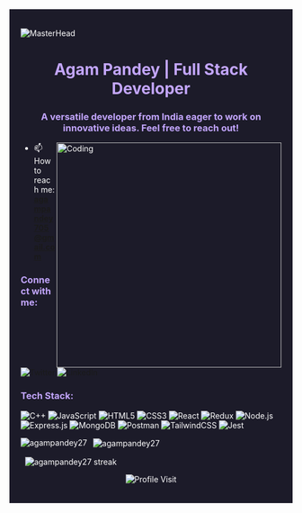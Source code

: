 <div style="background-color:#1c1b29; color:white; padding:20px;">

![MasterHead](https://mir-s3-cdn-cf.behance.net/project_modules/fs/f28b4022600593.58c272e374fa3.gif) 
<h1 align="center" style="color:#c3a6ff;">Agam Pandey | Full Stack Developer</h1>
<h3 align="center" style="color:#c3a6ff;">A versatile developer from India eager to work on innovative ideas. Feel free to reach out!</h3>

<img align="right" alt="Coding" width="400" src="https://i.pinimg.com/originals/81/17/8b/81178b47a8598f0c81c4799f2cdd4057.gif">

- 📫 How to reach me: **agampandey705@gmail.com**

<h3 align="left" style="color:#c3a6ff;">Connect with me:</h3>
<p align="left">
<a href="https://twitter.com/_agampandey" target="blank" style="text-decoration:none;">
    <img src="https://img.shields.io/badge/Twitter-%231DA1F2.svg?style=for-the-badge&logo=Twitter&logoColor=white" alt="Twitter" />
</a>
<a href="https://www.linkedin.com/in/agampandeyy" target="blank" style="text-decoration:none;">
    <img src="https://img.shields.io/badge/LinkedIn-%230077B5.svg?style=for-the-badge&logo=linkedin&logoColor=white" alt="LinkedIn" />
</a>
</p>

<h3 align="left" style="color:#c3a6ff;">Tech Stack:</h3>
<p align="left"> 
  <img src="https://img.shields.io/badge/C%2B%2B-%2300599C.svg?style=for-the-badge&logo=c%2B%2B&logoColor=white" alt="C++"/>
  <img src="https://img.shields.io/badge/JavaScript-%23F7DF1E.svg?style=for-the-badge&logo=javascript&logoColor=black" alt="JavaScript"/>
  <img src="https://img.shields.io/badge/HTML5-%23E34F26.svg?style=for-the-badge&logo=html5&logoColor=white" alt="HTML5"/>
  <img src="https://img.shields.io/badge/CSS3-%231572B6.svg?style=for-the-badge&logo=css3&logoColor=white" alt="CSS3"/>
  <img src="https://img.shields.io/badge/React-%2361DAFB.svg?style=for-the-badge&logo=react&logoColor=black" alt="React"/>
  <img src="https://img.shields.io/badge/Redux-%23764ABC.svg?style=for-the-badge&logo=redux&logoColor=white" alt="Redux"/>
  <img src="https://img.shields.io/badge/Node.js-%23339933.svg?style=for-the-badge&logo=node.js&logoColor=white" alt="Node.js"/>
  <img src="https://img.shields.io/badge/Express.js-%23000000.svg?style=for-the-badge&logo=express&logoColor=white" alt="Express.js"/>
  <img src="https://img.shields.io/badge/MongoDB-%2347A248.svg?style=for-the-badge&logo=mongodb&logoColor=white" alt="MongoDB"/>
  <img src="https://img.shields.io/badge/Postman-%23FF6C37.svg?style=for-the-badge&logo=postman&logoColor=white" alt="Postman"/>
  <img src="https://img.shields.io/badge/TailwindCSS-%2338B2AC.svg?style=for-the-badge&logo=tailwind-css&logoColor=white" alt="TailwindCSS"/>
  <img src="https://img.shields.io/badge/Jest-%23C21325.svg?style=for-the-badge&logo=jest&logoColor=white" alt="Jest"/>
</p>

<p>
  <img align="left" src="https://github-readme-stats.vercel.app/api/top-langs?username=agampandey27&show_icons=true&theme=radical&locale=en&layout=compact" alt="agampandey27" />
</p>

<p>&nbsp;
  <img align="center" src="https://github-readme-stats.vercel.app/api?username=agampandey27&show_icons=true&theme=radical&locale=en" alt="agampandey27" />
</p>

<p>&nbsp;
  <img align="center" src="https://github-readme-streak-stats.herokuapp.com/?user=agampandey27&theme=radical" alt="agampandey27 streak" />
</p>

<!-- Profile View Counter -->
<p align="center">
  <img src="https://komarev.com/ghpvc/?username=agampandey27&color=6A0DAD" alt="Profile Visit" />
</p>



</div>
